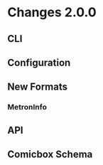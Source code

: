# Changes 2.0.0

## CLI

## Configuration

## New Formats

### MetronInfo

## API

## Comicbox Schema

